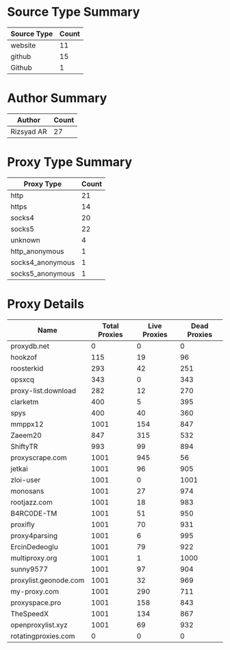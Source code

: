# Source Type Summary

| Source Type | Count |
|-------------|-------|
| website | 11 |
| github | 15 |
| Github | 1 |


# Author Summary

| Author | Count |
|--------|-------|
| Rizsyad AR | 27 |


# Proxy Type Summary

| Proxy Type | Count |
|------------|-------|
| http | 21 |
| https | 14 |
| socks4 | 20 |
| socks5 | 22 |
| unknown | 4 |
| http_anonymous | 1 |
| socks4_anonymous | 1 |
| socks5_anonymous | 1 |


# Proxy Details

| Name | Total Proxies | Live Proxies | Dead Proxies |
|------|---------------|--------------|---------------|
| proxydb.net | 0 | 0 | 0 |
| hookzof | 115 | 19 | 96 |
| roosterkid | 293 | 42 | 251 |
| opsxcq | 343 | 0 | 343 |
| proxy-list.download | 282 | 12 | 270 |
| clarketm | 400 | 5 | 395 |
| spys | 400 | 40 | 360 |
| mmppx12 | 1001 | 154 | 847 |
| Zaeem20 | 847 | 315 | 532 |
| ShiftyTR | 993 | 99 | 894 |
| proxyscrape.com | 1001 | 945 | 56 |
| jetkai | 1001 | 96 | 905 |
| zloi-user | 1001 | 0 | 1001 |
| monosans | 1001 | 27 | 974 |
| rootjazz.com | 1001 | 18 | 983 |
| B4RC0DE-TM | 1001 | 51 | 950 |
| proxifly | 1001 | 70 | 931 |
| proxy4parsing | 1001 | 6 | 995 |
| ErcinDedeoglu | 1001 | 79 | 922 |
| multiproxy.org | 1001 | 1 | 1000 |
| sunny9577 | 1001 | 97 | 904 |
| proxylist.geonode.com | 1001 | 32 | 969 |
| my-proxy.com | 1001 | 290 | 711 |
| proxyspace.pro | 1001 | 158 | 843 |
| TheSpeedX | 1001 | 134 | 867 |
| openproxylist.xyz | 1001 | 69 | 932 |
| rotatingproxies.com | 0 | 0 | 0 |
